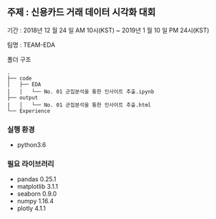 ## 주제 : 신용카드 거래 데이터 시각화 대회

기간 :  2018년 12 월 24 일 AM 10시(KST) ~ 2019년 1 월 10 일 PM 24시(KST) 

팀명 : TEAM-EDA

폴더 구조

```
.
├── code
│   ├── EDA
│   │   └── No. 01 군집분석을 통한 인사이트 추출.ipynb
├── output
|   │   └── No. 01 군집분석을 통한 인사이트 추출.html
└── Experience
```

### 실행 환경

- python3.6 

### 필요 라이브러리

- pandas 0.25.1
- matplotlib 3.1.1
- seaborn 0.9.0
- numpy 1.16.4
- plotly 4.1.1

